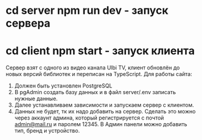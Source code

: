 # cd server npm run dev - запуск сервера
# cd client npm start - запуск клиента
Сервер взят с одного из видео канала Ulbi TV, клиент обновлён до новых версий библиотек и переписан на TypeScript.
Для работы сайта:
1) Должен быть установлен PostgreSQL
2) В pgAdmin создать базу данных и в файл server/.env записать нужные данные.
3) Далее устанавливаем зависимости и запускаем сервер с клиентом.
4) Данных не будет, тк их надо добавить на сервер. Сделать это можно через аккаунт админа, который регистрируется с почтой admin@mail.ru и паролем 12345.
  В Админ панели можно добавить тип, бренд и устройство.
